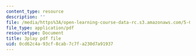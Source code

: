```yaml
---
content_type: resource
description: ''
file: /media/https%3A/open-learning-course-data-rc.s3.amazonaws.com/5-07sc-biological-chemistry-i-fall-2013/0cd62c4a93cf8cab7c7fa230d7a91937_ddt1KuSdoOg.pdf
file_type: application/pdf
resourcetype: Document
title: 3play pdf file
uid: 0cd62c4a-93cf-8cab-7c7f-a230d7a91937
---
```

